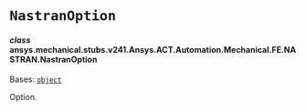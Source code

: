 # `NastranOption`



#### *class* ansys.mechanical.stubs.v241.Ansys.ACT.Automation.Mechanical.FE.NASTRAN.NastranOption

Bases: [`object`](https://docs.python.org/3/library/functions.html#object)

Option.

<!-- !! processed by numpydoc !! -->

